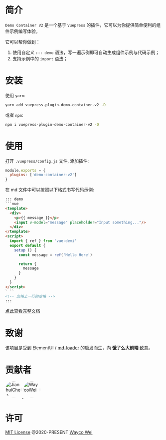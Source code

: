 # 简介

`Demo Container V2` 是一个基于 `Vuepress` 的插件，它可以为你提供简单便利的组件示例编写体验。

它可以帮你做到：
1. 使用自定义 `::: demo` 语法，写一遍示例即可自动生成组件示例与代码示例；
2. 支持示例中的 `import` 语法；

# 安装
使用 `yarn`:
```bash
yarn add vuepress-plugin-demo-container-v2 -D
```
或者 `npm`:
```bash
npm i vuepress-plugin-demo-container-v2 -D
```

# 使用
打开 `.vuepress/config.js` 文件, 添加插件:

```js
module.exports = {
  plugins: ['demo-container-v2']
}
```

在 md 文件中可以按照以下格式书写代码示例:

```html
::: demo
```vue
<template>
  <div>
    <p>{{ message }}</p>
    <input v-model="message" placeholder="Input something..."/>
  </div>
</template>
<script>
  import { ref } from 'vue-demi'
  export default {
    setup () {
      const message = ref('Hello Here')

      return {
        message
      }
    }
  }
</script>
` ``
<!-- 忽略上一行的空格 -->
:::
```

[点此查看完整文档](https://wkcole.github.io/vuepress-plugin-demo-container-v2/zh/)

# 致谢
该项目是受到 ElementUI / [md-loader](https://github.com/element-plus/element-plus/tree/dev/website/md-loader) 的启发而生，向 **饿了么大前端** 致意。

# 贡献者
<p>
  <a href="https://github.com/calebman" target="_blank">
    <img src="https://avatars0.githubusercontent.com/u/27751088" width="54px" height="54px" style="border-radius: 50%;" title="JianhuiChen" class="avatar-user avatar">
  </a>
  <a href="https://github.com/wkcole" target="_blank">
    <img src="https://avatars0.githubusercontent.com/u/8675871" width="54px" height="54px" style="border-radius: 50%;" title="WaycoWei" class="avatar-user avatar">
  </a>
</p>

# 许可

[MIT License](https://github.com/wkcole/vuepress-plugin-demo-container-v2/blob/master/LICENSE) @2020-PRESENT [Wayco Wei](https://github.com/wkcole)
